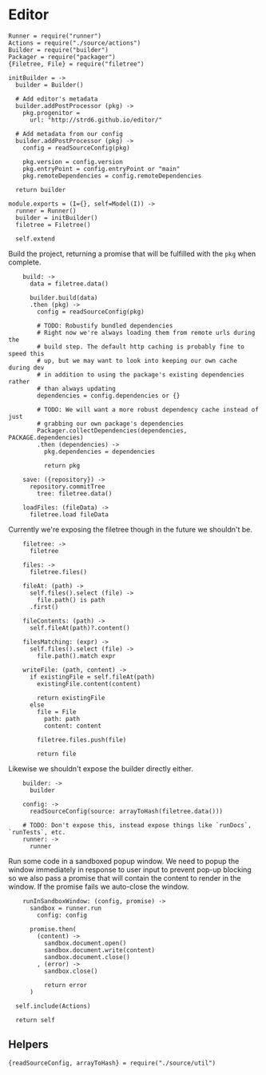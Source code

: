 Editor
======

    Runner = require("runner")
    Actions = require("./source/actions")
    Builder = require("builder")
    Packager = require("packager")
    {Filetree, File} = require("filetree")

    initBuilder = ->
      builder = Builder()

      # Add editor's metadata
      builder.addPostProcessor (pkg) ->
        pkg.progenitor =
          url: "http://strd6.github.io/editor/"

      # Add metadata from our config
      builder.addPostProcessor (pkg) ->
        config = readSourceConfig(pkg)

        pkg.version = config.version
        pkg.entryPoint = config.entryPoint or "main"
        pkg.remoteDependencies = config.remoteDependencies

      return builder

    module.exports = (I={}, self=Model(I)) ->
      runner = Runner()
      builder = initBuilder()
      filetree = Filetree()

      self.extend

Build the project, returning a promise that will be fulfilled with the `pkg`
when complete.

        build: ->
          data = filetree.data()

          builder.build(data)
          .then (pkg) ->
            config = readSourceConfig(pkg)

            # TODO: Robustify bundled dependencies
            # Right now we're always loading them from remote urls during the
            # build step. The default http caching is probably fine to speed this
            # up, but we may want to look into keeping our own cache during dev
            # in addition to using the package's existing dependencies rather
            # than always updating
            dependencies = config.dependencies or {}

            # TODO: We will want a more robust dependency cache instead of just
            # grabbing our own package's dependencies
            Packager.collectDependencies(dependencies, PACKAGE.dependencies)
            .then (dependencies) ->
              pkg.dependencies = dependencies

              return pkg

        save: ({repository}) ->
          repository.commitTree
            tree: filetree.data()

        loadFiles: (fileData) ->
          filetree.load fileData

Currently we're exposing the filetree though in the future we shouldn't be.

        filetree: ->
          filetree

        files: ->
          filetree.files()

        fileAt: (path) ->
          self.files().select (file) ->
            file.path() is path
          .first()

        fileContents: (path) ->
          self.fileAt(path)?.content()

        filesMatching: (expr) ->
          self.files().select (file) ->
            file.path().match expr

        writeFile: (path, content) ->
          if existingFile = self.fileAt(path)
            existingFile.content(content)

            return existingFile
          else
            file = File
              path: path
              content: content

            filetree.files.push(file)

            return file

Likewise we shouldn't expose the builder directly either.

        builder: ->
          builder

        config: ->
          readSourceConfig(source: arrayToHash(filetree.data()))

        # TODO: Don't expose this, instead expose things like `runDocs`, `runTests`, etc.
        runner: ->
          runner

Run some code in a sandboxed popup window. We need to popup the window immediately
in response to user input to prevent pop-up blocking so we also pass a promise
that will contain the content to render in the window. If the promise fails we
auto-close the window.

        runInSandboxWindow: (config, promise) ->
          sandbox = runner.run
            config: config

          promise.then(
            (content) ->
              sandbox.document.open()
              sandbox.document.write(content)
              sandbox.document.close()
            , (error) ->
              sandbox.close()

              return error
          )

      self.include(Actions)

      return self

Helpers
-------

    {readSourceConfig, arrayToHash} = require("./source/util")
